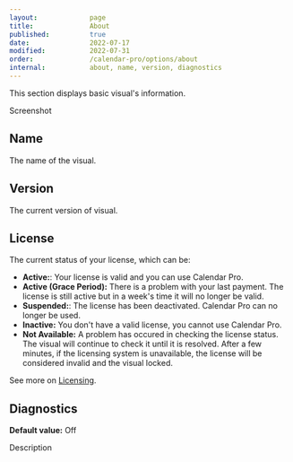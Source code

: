 ```yaml
---
layout:             page
title:              About 
published:          true
date:               2022-07-17
modified:           2022-07-31
order:              /calendar-pro/options/about
internal:           about, name, version, diagnostics
---
```

This section displays basic visual's information.

<todo>Screenshot</todo>

## Name
The name of the visual.

## Version
The current version of visual.

## License
The current status of your license, which can be:

- **Active:**: Your license is valid and you can use Calendar Pro.
- **Active (Grace Period):** There is a problem with your last payment. The license is still active but in a week's time it will no longer be valid.
- **Suspended:**: The license has been deactivated. Calendar Pro can no longer be used.
- **Inactive:** You don't have a valid license, you cannot use Calendar Pro.
- **Not Available:** A problem has occured in checking the license status. The visual will continue to check it until it is resolved. After a few minutes, if the licensing system is unavailable, the license will be considered invalid and the visual locked.

See more on [Licensing](../../licensing.md).

## Diagnostics

**Default value:** Off

<todo>Description</todo>